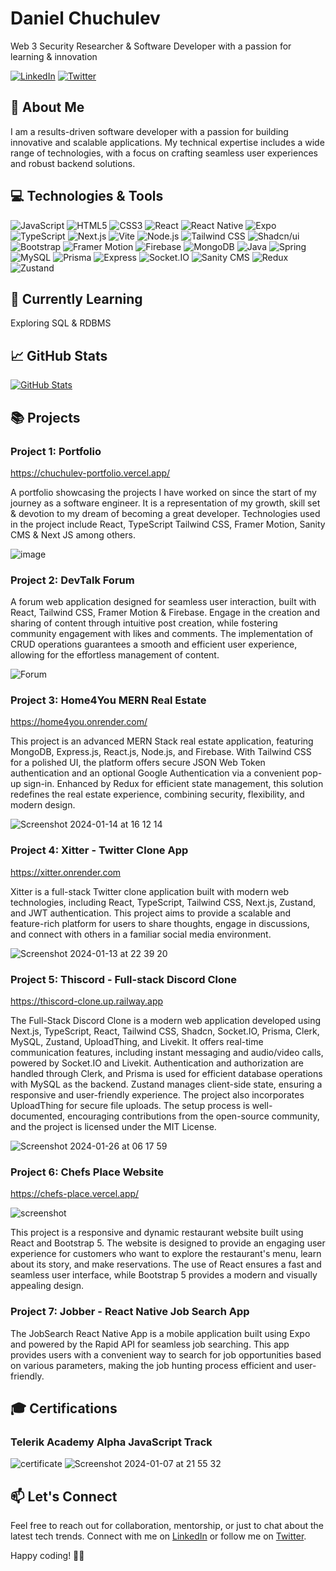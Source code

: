 <!-- Your Name -->
# Daniel Chuchulev

<!-- Introduction -->
Web 3 Security Researcher & Software Developer with a passion for learning & innovation

<!-- Badges -->
[![LinkedIn](https://img.shields.io/badge/-LinkedIn-blue?style=flat&logo=linkedin&logoColor=white)](https://www.linkedin.com/in/chuchulev)
[![Twitter](https://img.shields.io/badge/-Twitter-1DA1F2?style=flat&logo=twitter&logoColor=white)](https://twitter.com/chuchulev)

## 🚀 About Me

I am a results-driven software developer with a passion for building innovative and scalable applications. My technical expertise includes a wide range of technologies, with a focus on crafting seamless user experiences and robust backend solutions.

## 💻 Technologies & Tools

![JavaScript](https://img.shields.io/badge/-JavaScript-F7DF1E?style=flat&logo=javascript&logoColor=white)
![HTML5](https://img.shields.io/badge/-HTML5-E34F26?style=flat&logo=html5&logoColor=white)
![CSS3](https://img.shields.io/badge/-CSS3-1572B6?style=flat&logo=css3&logoColor=white)
![React](https://img.shields.io/badge/-React-61DAFB?style=flat&logo=react&logoColor=white)
![React Native](https://img.shields.io/badge/React_Native-61DAFB?style=flat&logo=react&logoColor=white)
![Expo](https://img.shields.io/badge/Expo-000020?style=flat&logo=expo&logoColor=white)
![TypeScript](https://img.shields.io/badge/-TypeScript-3178C6?style=flat&logo=typescript&logoColor=white)
![Next.js](https://img.shields.io/badge/-Next.js-000000?style=flat&logo=next.js&logoColor=white)
![Vite](https://img.shields.io/badge/-Vite-646CFF?style=flat&logo=vite&logoColor=white)
![Node.js](https://img.shields.io/badge/Node.js-339933?style=flat&logo=node.js&logoColor=white)
![Tailwind CSS](https://img.shields.io/badge/-Tailwind%20CSS-38B2AC?style=flat&logo=tailwind-css&logoColor=white)
![Shadcn/ui](https://img.shields.io/badge/Shadcn/ui-000000?style=flat&logo=react&logoColor=white)
![Bootstrap](https://img.shields.io/badge/Bootstrap-563D7C?style=flat&logo=bootstrap&logoColor=white)
![Framer Motion](https://img.shields.io/badge/-Framer%20Motion-0055FF?style=flat&logo=framer&logoColor=white)
![Firebase](https://img.shields.io/badge/-Firebase-FFCA28?style=flat&logo=firebase&logoColor=white)
![MongoDB](https://img.shields.io/badge/-MongoDB-47A248?style=flat&logo=mongodb&logoColor=white)
![Java](https://img.shields.io/badge/-Java-007396?style=flat&logoColor=white)
![Spring](https://img.shields.io/badge/-Spring-6DB33F?style=flat&logo=spring&logoColor=white)
![MySQL](https://img.shields.io/badge/-MySQL-4479A1?style=flat&logo=mysql&logoColor=white)
![Prisma](https://img.shields.io/badge/Prisma-2D3748?style=flat&logo=prisma&logoColor=white)
![Express](https://img.shields.io/badge/Express-000000?style=flat&logo=express&logoColor=white)
![Socket.IO](https://img.shields.io/badge/Socket.IO-010101?style=flat&logo=socket.io&logoColor=white)
![Sanity CMS](https://img.shields.io/badge/Sanity_CMS-333333?style=flat&logo=sanity&logoColor=white)
![Redux](https://img.shields.io/badge/Redux-764ABC?style=flat&logo=redux&logoColor=white)
![Zustand](https://img.shields.io/badge/Zustand-000000?style=flat&logo=zustand&logoColor=white)

## 🌱 Currently Learning

Exploring SQL & RDBMS

## 📈 GitHub Stats

[![GitHub Stats](https://github-readme-stats.vercel.app/api?username=Chuuch&show_icons=true&hide_title=true&count_private=true&hide=issues,contribs&bg_color=30,e96443,904e95&title_color=fff&text_color=fff)](https://github.com/Chuuch)

## 📚 Projects

### Project 1: Portfolio
https://chuchulev-portfolio.vercel.app/

A portfolio showcasing the projects I have worked on since the start of my journey as a
software engineer. It is a representation of my growth, skill set & devotion to my dream
of becoming a great developer. Technologies used in the project include React, TypeScript
Tailwind CSS, Framer Motion, Sanity CMS & Next JS among others.

![image](https://github.com/Chuuch/Chuuch/assets/78451418/a27a0fa7-b4c1-458b-9156-7be95df6e9f2)


### Project 2: DevTalk Forum
A forum web application designed for seamless user interaction, built with React, Tailwind
CSS, Framer Motion & Firebase. Engage in the creation and sharing of content through
intuitive post creation, while fostering community engagement with likes and comments.
The implementation of CRUD operations guarantees a smooth and efficient user
experience, allowing for the effortless management of content.

![Forum](https://github.com/Chuuch/Chuuch/assets/78451418/61916626-b956-445c-b304-be60b3207d7f)


### Project 3: Home4You MERN Real Estate
https://home4you.onrender.com/

This project is an advanced MERN Stack real estate application, featuring MongoDB, Express.js, React.js, Node.js, and Firebase. With Tailwind CSS for a polished UI, the platform offers secure JSON Web Token authentication and an optional Google Authentication via a convenient pop-up sign-in. Enhanced by Redux for efficient state management, this solution redefines the real estate experience, combining security, flexibility, and modern design.

![Screenshot 2024-01-14 at 16 12 14](https://github.com/Chuuch/Chuuch/assets/78451418/44795db1-5ab6-4742-8534-af5164238c13)


### Project 4: Xitter - Twitter Clone App
https://xitter.onrender.com

Xitter is a full-stack Twitter clone application built with modern web technologies, including React, TypeScript, Tailwind CSS, Next.js, Zustand, and JWT authentication. This project aims to provide a scalable and feature-rich platform for users to share thoughts, engage in discussions, and connect with others in a familiar social media environment.

![Screenshot 2024-01-13 at 22 39 20](https://github.com/Chuuch/Chuuch/assets/78451418/770dfcd7-0159-46f4-a83c-fde88ddf0b51)


### Project 5: Thiscord - Full-stack Discord Clone
https://thiscord-clone.up.railway.app

The Full-Stack Discord Clone is a modern web application developed using Next.js, TypeScript, React, Tailwind CSS, Shadcn, Socket.IO, Prisma, Clerk, MySQL, Zustand, UploadThing, and Livekit. It offers real-time communication features, including instant messaging and audio/video calls, powered by Socket.IO and Livekit. Authentication and authorization are handled through Clerk, and Prisma is used for efficient database operations with MySQL as the backend. Zustand manages client-side state, ensuring a responsive and user-friendly experience. The project also incorporates UploadThing for secure file uploads. The setup process is well-documented, encouraging contributions from the open-source community, and the project is licensed under the MIT License.

![Screenshot 2024-01-26 at 06 17 59](https://github.com/Chuuch/Chuuch/assets/78451418/fa7c59bf-65b5-4ee7-ab07-c265a6538925)


### Project 6: Chefs Place Website
https://chefs-place.vercel.app/

![screenshot](https://github.com/Chuuch/Chuuch/assets/78451418/095e7f43-e121-4473-bb75-8b839ca68ed8)


This project is a responsive and dynamic restaurant website built using React and Bootstrap 5. The website is designed to provide an engaging user experience for customers who want to explore the restaurant's menu, learn about its story, and make reservations. The use of React ensures a fast and seamless user interface, while Bootstrap 5 provides a modern and visually appealing design.

### Project 7: Jobber - React Native Job Search App

The JobSearch React Native App is a mobile application built using Expo and powered by the Rapid API for seamless job searching. This app provides users with a convenient way to search for job opportunities based on various parameters, making the job hunting process efficient and user-friendly.

## 🎓 Certifications

### Telerik Academy Alpha JavaScript Track

![certificate](https://github.com/Chuuch/Chuuch/assets/78451418/5dc97cc7-6ae7-4b3d-81ff-0bdb0152d932)
![Screenshot 2024-01-07 at 21 55 32](https://github.com/Chuuch/Chuuch/assets/78451418/c9822622-95ff-4e7d-865b-c99423fc042f)


## 📫 Let's Connect

Feel free to reach out for collaboration, mentorship, or just to chat about the latest tech trends. Connect with me on [LinkedIn](https://www.linkedin.com/in/chuchulev) or follow me on [Twitter](https://twitter.com/chuchulev).

Happy coding! 👨‍💻
